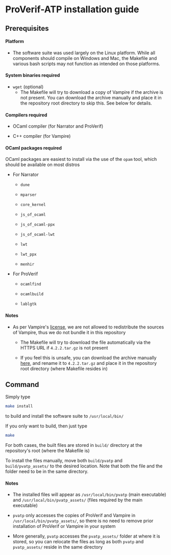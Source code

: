 # ProVerif-ATP installation guide

## Prerequisites

#### Platform

- The software suite was used largely on the Linux platform. While all components should compile on Windows and Mac, the Makefile and various bash scripts may not function as intended on those platforms.

#### System binaries required

- `wget` (optional)
  - The Makefile will try to download a copy of Vampire if the archive is not present. You can download the archive manually and place it in the repository root directory to skip this. See below for details.

#### Compilers required

- OCaml compiler (for Narrator and ProVerif)

- C++ compiler (for Vampire)

#### OCaml packages required

OCaml packages are easiest to install via the use of the `opam` tool, which should be available on most distros

- For Narrator

  - `dune`

  - `mparser`

  - `core_kernel`

  - `js_of_ocaml`

  - `js_of_ocaml-ppx`

  - `js_of_ocaml-lwt`

  - `lwt`

  - `lwt_ppx`

  - `menhir`

- For ProVerif

  - `ocamlfind`

  - `ocamlbuild`

  - `lablgtk`

#### Notes

- As per Vampire's [license](https://vprover.github.io/licence.html), we are not allowed to redistribute the sources of Vampire, thus we do not bundle it in this repository
  - The Makefile will try to download the file automatically via the HTTPS URL if `4.2.2.tar.gz` is not present

  - If you feel this is unsafe, you can download the archive manually [here](https://github.com/vprover/vampire/releases/tag/4.2.2), and rename it to `4.2.2.tar.gz` and place it in the repository root directory (where Makefile resides in)

## Command

Simply type

```bash
make install
```

to build and install the software suite to `/usr/local/bin/`

If you only want to build, then just type

```bash
make
```

For both cases, the built files are stored in `build/` directory at the repository's root (where the Makefile is)

To install the files manually, move both `build/pvatp` and `build/pvatp_assets/` to the desired location. Note that both the file and the folder need to be in the same directory.

#### Notes

- The installed files will appear as `/usr/local/bin/pvatp` (main executable) and `/usr/local/bin/pvatp_assets/` (files required by the main executable)

- `pvatp` only accesses the copies of ProVerif and Vampire in `/usr/local/bin/pvatp_assets/`, so there is no need to remove prior installation of ProVerif or Vampire in your system

- More generally, `pvatp` accesses the `pvatp_assets/` folder at where it is stored, so you can relocate the files as long as both `pvatp` and `pvatp_assets/` reside in the same directory
